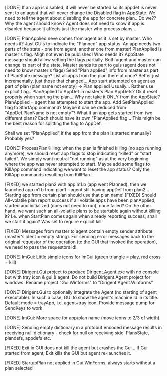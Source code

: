 

[DONE] If an app is disabled, it will never be started so its appdef is never sent to an agent that will never change the Disabled flag in AppState.
We need to tell the agent about disabling the app for concrete plan.. Do we?? Why the agent should know? Agent does not need to know if app is disabled
because it affects just the master who process plans...


[DONE] PlanApplied neve comes from agent as it is set by master.
Who needs it? Just GUIs to indicate the "Planned" app status.
An app needs two parts of the state - one from agent, another one from master!
PlanApplied is master's flag. Migh not even be published! Who needs it?
AppState message should allow setting the flags partially. Both agent and master can change its part of the state. Master sends its part to guis (agent does not need to know master's flags)
Send "Plan applied" info from master as part of PlanState message? List all apps from the plan there at once? Better just incrementally, just those that changed...
App start attempted on agent as part of plan (plan name not empty) => Plan applied! Usually... Rather use explicit flag..
PlanApplied to AppDef in master's Plan.AppDefs? Ok if reset properly when starting the plan...
Why not take it ONLY from the AppState? PlanApplied = agent has attempted to start the app.
Add SetPlanApplied flag to StartApp command? Maybe it can be deduced from "AppDef.PlanName is not empty"?
What if an app gets started from two different plans? Each should have its own "PlanApplied flag... This migth be the best reason for splitting the flag to AppDef.

Shall we set "PlanApplied" if the app from the plan is started manually? Probably yes?

[DONE] ProcessPlanKilling: when the plan is finished killing (no app running anymore), we should reset app flags to stop indicating "killed" or "start failed".
We simply want neutral "not running" as at the very beginning where the app was never attempted to start.
Maybe add some flags to KillApp command indicating we want to reset the app status? Only the KillApp commands resulting from KillPlan...

[FIXED] we started plan2 with app m1.b (app went Planned), then we launched app m1.b from plan1 - agent still having appDef from plan2... Starting app from certain plan should use that plan name!
[FIXED] Should All-volatile plan report success if all volatile apps have been planApplied, started and initialized (does not need to run), none failed?
On the other hand, we want such an all-volatile plans to be startable again without killing it?
I.e. when StartPlan comes again when already reporting success, shall we start it again?
Was set to require explicit kill!

[FIXED] Messages from master to agent contain empty sender attribute (master's ident = empty string). For sending error messages back to the original requestor of the operation (to the GUI that invoked the operation), we need to pass the requestors id!

[DONE] ImGui: Little simple icons for ImGui (green triangle = play, red cross = kill)

[DONE] Dirigent.Gui project to produce Dirigent.Agent.exe with no console but with tray icon & gui & agent. Do not build Dirigent.Agent project for windows. Rename project "Gui.Winforms" to "Dirigent.Agent.Winforms"

[DONE] Dirigent.Gui to optionally integrate the Agent (no starting of agent executable). In such a case, GUI to show the agent's machine Id in its title. Default mode = trayApp, i.e. agent+tray icon. Provide message pump for SendKeys to work.

[DONE] ImGui: More space for app/plan name (move icons to 2/3 of width)

[DONE] Sending empty dictionary in a protobuf encoded message results in receiving null dictionary - check for null on receiving side! PlansState, plandefs, appdefs etc.

[FIXED] Exit in GUI does not kill the agent but crashes the Gui... If Gui started from agent, Exit kills the GUI but agent re-launches it.

[FIXED] StartupPlan not applied in Gui.WinForms, always starts without a plan selected


